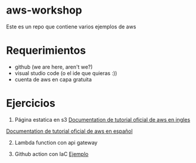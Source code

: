 # aws-workshop
Este es un repo que contiene varios ejemplos de aws


# Requerimientos
- github (we are here, aren't we?)
- visual studio code (o el ide que quieras :))
- cuenta de aws en capa gratuita

# Ejercicios
1. Página estatica en s3
[Documentation de tutorial oficial de aws en ingles](https://docs.aws.amazon.com/AmazonS3/latest/userguide/HostingWebsiteOnS3Setup.html)

[Documentation de tutorial oficial de aws en español](https://docs.aws.amazon.com/es_es/AmazonS3/latest/userguide/HostingWebsiteOnS3Setup.html)

2. Lambda function con api gateway

3. Github action con IaC
[Ejemplo](https://github.com/mayralgr/aws-workshop-iac-example)